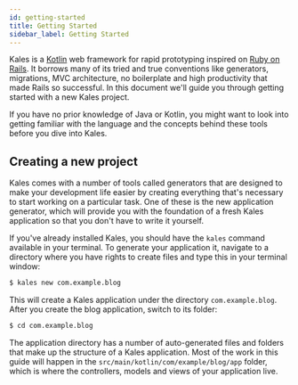 ```yaml
---
id: getting-started
title: Getting Started
sidebar_label: Getting Started
---
```


Kales is a [Kotlin](https://kotlinlang.org/) web framework for rapid prototyping inspired on 
[Ruby on Rails](https://rubyonrails.org/). It borrows many of its tried and true conventions like 
generators, migrations, MVC architecture, no boilerplate and high productivity that made Rails so 
successful. In this document we'll guide you through getting started with a new Kales project.

If you have no prior knowledge of Java or Kotlin, you might want to look into getting 
familiar with the language and the concepts behind these tools before you dive into Kales.

## Creating a new project

Kales comes with a number of tools called generators that are designed to make your development 
life easier by creating everything that's necessary to start working on a particular task. 
One of these is the new application generator, which will provide you with the foundation of a 
fresh Kales application so that you don't have to write it yourself.

If you've already installed Kales, you should have the `kales` command available in your terminal. 
To generate your application it, navigate to a directory where you have rights to create files 
and type this in your terminal window:

```bash
$ kales new com.example.blog
```

This will create a Kales application under the directory `com.example.blog`.
After you create the blog application, switch to its folder:

```bash
$ cd com.example.blog
```

The application directory has a number of auto-generated files and folders that make up the structure 
of a Kales application. Most of the work in this guide will happen in the 
`src/main/kotlin/com/example/blog/app` folder, which is where the controllers, models and views of
your application live.